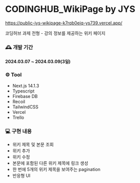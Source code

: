 # CODINGHUB_WikiPage by JYS

https://public-jys-wikipage-k7rqb0eiq-ys739.vercel.app/

코딩허브 과제 전형 - 강의 정보를 제공하는 위키 페이지

### 🕰️ 개발 기간

#### 2024.03.07 ~ 2024.03.09(3일)

### ⚙️ Tool

- Next.js 14.1.3
- Typescript
- Firebase DB
- Recoil
- TailwindCSS
- Vercel
- Trello

### 💻 구현 내용

- 위키 제목 및 본문 조회
- 위키 추가
- 위키 수정
- 본문에 포함된 다른 위키 제목에 링크 생성
- 한 번에 5개의 위키 제목을 보여주는 pagination
- 반응형 UI
